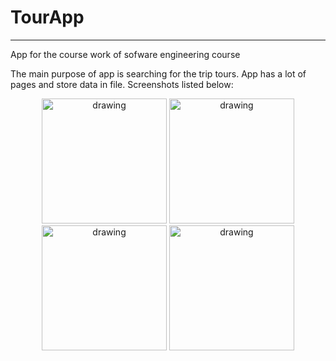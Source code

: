 # TourApp
___
App for the course work of sofware engineering course

The main purpose of app is searching for the trip tours. App has a lot of pages and store data in file.
Screenshots listed below:

<p align="center">
    <img src="https://sun9-north.userapi.com/sun9-88/s/v1/if2/yiY0fpEI4rXbOcg8JezPL1zi_M-AaGaOuyHGBsuisLfib0mRnh_5amnwI4iY8YBs8HgjTIqF6qjOHnfGf8F-Mu9A.jpg?size=393x807&quality=96&type=album" alt="drawing" width="200"/>
    <img src="https://sun9-east.userapi.com/sun9-22/s/v1/if2/qzFmo9NjZTewks6an7YGtAQoZQXie2NTBy8S_2jn1aW4-10TGDAZlq2IGzH978nLC66uegcCCicOZ_khAnMpRtAP.jpg?size=1051x2160&quality=96&type=album" alt="drawing" width="200"/>
    <img src="https://sun1.userapi.com/sun1-83/s/v1/if2/ipMMYjtmNQqkBi8RXwMhwLeGscXSmPfkkGKgAbztwQ1waa-SkYGoDpp-zB7v7y9Ra5jPVSMcykN6H2V326t4m2Yp.jpg?size=1051x2160&quality=96&type=album" alt="drawing" width="200"/>
    <img src="https://sun9-west.userapi.com/sun9-6/s/v1/if2/1D8ZAHZzU1w-QT-8F12y43QnKTDL5lVcbkAnp3C3RjvrBlUc4iVSGHf7o5CDcXg32tkIj_MPaxh89isRQj4Vqu5k.jpg?size=1051x2160&quality=96&type=album" alt="drawing" width="200"/>
</p>
